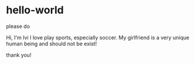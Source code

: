 # hello-world
please do

Hi, I'm Ivi
I love play sports, especially soccer. My girlfriend is a very unique human being and should not be exist!

thank you!
